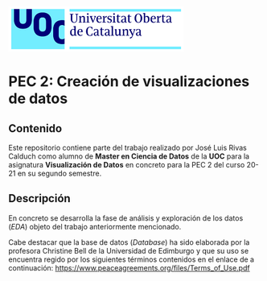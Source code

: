  ![Logo UOC](img/logo_uoc_peq.png?raw=true) 
  
# PEC 2: Creación de visualizaciones de datos

## Contenido

Este repositorio contiene parte del trabajo realizado por José Luis Rivas Calduch como alumno de **Master en Ciencia de Datos** de la **UOC** para la asignatura **Visualización de Datos** en concreto para la PEC 2 del curso 20-21 en su segundo semestre.

## Descripción

En concreto se desarrolla la fase de análisis y exploración de los datos (*EDA*) objeto del trabajo anteriormente mencionado.

Cabe destacar que la base de datos (*Database*) ha sido elaborada por la profesora Christine Bell de la Universidad de Edimburgo y que su uso se encuentra regido por los siguientes términos contenidos en el enlace de a continuación: https://www.peaceagreements.org/files/Terms_of_Use.pdf
